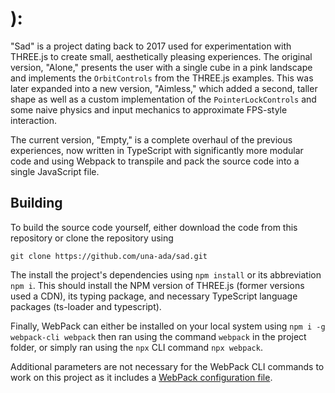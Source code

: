 # ):

"Sad" is a project dating back to 2017 used for experimentation with THREE.js to
create small, aesthetically pleasing experiences. The original version, "Alone,"
presents the user with a single cube in a pink landscape and implements the
`OrbitControls` from the THREE.js examples. This was later expanded into a new
version, "Aimless," which added a second, taller shape as well as a custom
implementation of the `PointerLockControls` and some naive physics and input
mechanics to approximate FPS-style interaction.

The current version, "Empty," is a complete overhaul of the previous
experiences, now written in TypeScript with significantly more modular code and
using Webpack to transpile and pack the source code into a single JavaScript
file.

## Building

To build the source code yourself, either download the code from this repository
or clone the repository using

```
git clone https://github.com/una-ada/sad.git
```

The install the project's dependencies using `npm install` or its abbreviation
`npm i`. This should install the NPM version of THREE.js (former versions used a
CDN), its typing package, and necessary TypeScript language packages (ts-loader
and typescript).

Finally, WebPack can either be installed on your local system using
`npm i -g webpack-cli webpack` then ran using the command `webpack` in the
project folder, or simply ran using the `npx` CLI command `npx webpack`.

Additional parameters are not necessary for the WebPack CLI commands to work on
this project as it includes a [WebPack configuration file](/webpack.config.js).
